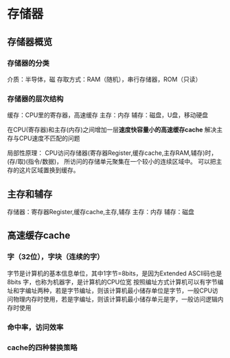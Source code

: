 # 存储器

## 存储器概览
### 存储器的分类
介质：半导体，磁
存取方式：RAM（随机），串行存储器，ROM（只读）
### 存储器的层次结构
缓存：CPU里的寄存器，高速缓存
主存：内存
辅存：磁盘，U盘，移动硬盘

在CPU(寄存器)和主存(内存)之间增加一层**速度快容量小的高速缓存cache**
解决主存与CPU速度不匹配的问题

局部性原理：
CPU访问存储器(寄存器Register,缓存cache,主存RAM,辅存)时，(存/取)(指令/数据)，
所访问的存储单元聚集在一个较小的连续区域中。
可以把主存的这片区域置换到缓存。

## 主存和辅存
存储器：寄存器Register,缓存cache,主存,辅存
主存：内存
辅存：磁盘

## 高速缓存cache
### 字（32位），字块（连续的字）
字节是计算机的基本信息单位，其中1字节=8bits，是因为Extended ASCII码也是8bits
字，也称为机器字，是计算机的CPU位宽
按照编址方式计算机可以有字节编址和字编址两种，若是字节编址，则该计算机最小储存单位是字节，一般CPU访问物理内存时使用，若是字编址，则该计算机最小储存单元是字，一般访问逻辑内存时使用

### 命中率，访问效率

### cache的四种替换策略